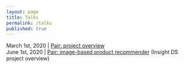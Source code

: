 ```yaml
---
layout: page
title: Talks
permalink: /talks
published: true
---
```


March 1st, 2020 \| [Pair: project overview](slides/pair-overview.html)  
June 1st, 2020 \| [Pair: image-based product recommender](slides/insight-ds-gke.html) (Insight DS project overview)  

 
